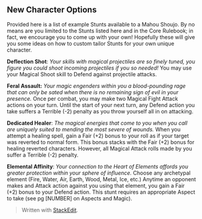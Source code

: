 ## New Character Options

Provided here is a list of example Stunts available to a Mahou Shoujo. By no means are you limited to the Stunts listed here and in the Core Rulebook; in fact, we encourage you to come up with your own! Hopefully these will give you some ideas on how to custom tailor Stunts for your own unique character.

**Deflection Shot**: *Your skills with magical projectiles are so finely tuned, you figure you could shoot incoming projectiles if you so needed!* You may use your Magical Shoot skill to Defend against projectile attacks. 

**Feral Assault:** *Your magic engenders within you a blood-pounding rage that can only be sated when there is no remaining sign of evil in your presence.* Once per combat, you may make two Magical Fight Attack actions on your turn. Until the start of your next turn, any Defend action you take suffers a Terrible (-2) penalty as you throw yourself all in on attacking. 

**Dedicated Healer**: *The magical energies that come to you when you call are uniquely suited to mending the most severe of wounds.* When you attempt a healing spell, gain a Fair (+2) bonus to your roll as if your target was reverted to normal form. This bonus stacks with the Fair (+2) bonus for healing reverted characters. However, all Magical Attack rolls made by you suffer a Terrible (-2) penalty. 

**Elemental Affinity**: *Your connection to the Heart of Elements affords you greater protection within your sphere of influence.* Choose any archetypal element (Fire, Water, Air, Earth, Wood, Metal, Ice, etc.) Anytime an opponent makes and Attack action against you using that element, you gain a Fair (+2) bonus to your Defend action. This stunt requires an appropriate Aspect to take (see pg [NUMBER] on Aspects and Magic). 




> Written with [StackEdit](https://stackedit.io/).
<!--stackedit_data:
eyJoaXN0b3J5IjpbMjA2NDA3OTU0LC0xNzM3MjEwNTU2XX0=
-->